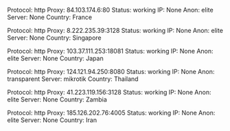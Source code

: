 Protocol: http
Proxy: 84.103.174.6:80
Status: working
IP: None
Anon: elite
Server: None
Country: France

Protocol: http
Proxy: 8.222.235.39:3128
Status: working
IP: None
Anon: elite
Server: None
Country: Singapore

Protocol: http
Proxy: 103.37.111.253:18081
Status: working
IP: None
Anon: elite
Server: None
Country: Japan

Protocol: http
Proxy: 124.121.94.250:8080
Status: working
IP: None
Anon: transparent
Server: mikrotik
Country: Thailand

Protocol: http
Proxy: 41.223.119.156:3128
Status: working
IP: None
Anon: elite
Server: None
Country: Zambia

Protocol: http
Proxy: 185.126.202.76:4005
Status: working
IP: None
Anon: elite
Server: None
Country: Iran

